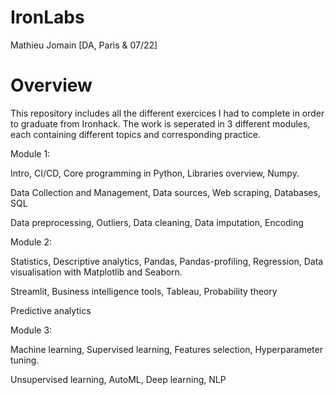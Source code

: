 # IronLabs
Mathieu Jomain [DA, Paris & 07/22]

# Overview

This repository includes all the different exercices I had to complete in order to graduate from Ironhack. The work is seperated in 3 different modules, each containing different topics and corresponding practice.

Module 1:

Intro, CI/CD, Core programming in Python, Libraries overview, Numpy.

Data Collection and Management, Data sources, Web scraping, Databases, SQL

Data preprocessing, Outliers, Data cleaning, Data imputation, Encoding

Module 2:

Statistics, Descriptive analytics, Pandas, Pandas-profiling, Regression, Data visualisation with Matplotlib and Seaborn.

Streamlit, Business intelligence tools, Tableau, Probability theory

Predictive analytics

Module 3:

Machine learning, Supervised learning, Features selection, Hyperparameter tuning.

Unsupervised learning, AutoML, Deep learning, NLP
